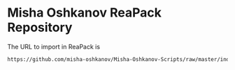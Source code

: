 #  Misha Oshkanov ReaPack Repository

The URL to import in ReaPack is
```xml
https://github.com/misha-oshkanov/Misha-Oshkanov-Scripts/raw/master/index.xml
```
